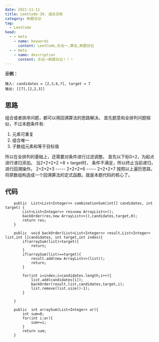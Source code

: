 ```yaml
---
date: 2021-11-11
title: LeetCode-39. 组合总和
category: 刷题日记
tag:
  - LeetCode
head:
  - - meta
    - name: keywords
      content: LeetCode,乐云一,算法,刷题日记
  - - meta
    - name: description
      content: 乐云一刷题日记！！！
---
```

**示例：**
```
输入: candidates = [2,3,6,7], target = 7
输出: [[7],[2,2,3]]
```
## 思路
组合或者排序问题，都可以用回溯算法的思路解决。
首先题意和全排列问题相似，不过本题条件有:
1. 元素可重复
2. 组合唯一
3. 子数组元素和等于目标值

所以在全排列的基础上，还需要对条件进行过滤调整。
首先以下标0=2，为起点进行递归添加。
当2+2+2+2 =8 > target时，
条件不满足，所以终止当前递归，进行回溯操作。
2+2+2+3 ----- 2+2+2+6 ----- 2+2+2+7
按照以上遍历思路，将原数组构造成一个回溯算法的定式函数。就是本题代码的核心了。
## 代码
```
    public  List<List<Integer>> combinationSum(int[] candidates, int target) {
        List<List<Integer>> res=new ArrayList<>();
        backOrder(res,new ArrayList<>(),candidates,target,0);
        return res;
    }

    public  void backOrder(List<List<Integer>> result,List<Integer> list,int []candidates, int target,int index){
        if(arraySum(list)>target){
            return;
        }
        if(arraySum(list)==target){
            result.add(new ArrayList<>(list));
            return;
        }

        for(int i=index;i<candidates.length;i++){
            list.add(candidates[i]);
            backOrder(result,list,candidates,target,i);
            list.remove(list.size()-1);
        }

    }

    public  int arraySum(List<Integer> ar){
        int sum=0;
        for(int i:ar){
            sum+=i;
        }
        return sum;
    }
```
